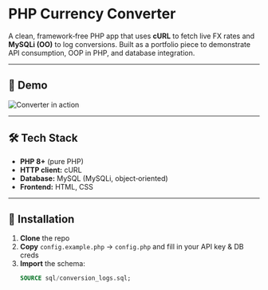 # PHP Currency Converter

A clean, framework‑free PHP app that uses **cURL** to fetch live FX rates and **MySQLi (OO)** to log conversions. Built as a portfolio piece to demonstrate API consumption, OOP in PHP, and database integration.

---

## 🚀 Demo

![Converter in action](./screenshots/convert-demo.gif)

---

## 🛠️ Tech Stack

- **PHP 8+** (pure PHP)  
- **HTTP client:** cURL  
- **Database:** MySQL (MySQLi, object‑oriented)  
- **Frontend:** HTML, CSS  

---

## 💾 Installation

1. **Clone** the repo  
2. **Copy** `config.example.php` → `config.php` and fill in your API key & DB creds  
3. **Import** the schema:
   ```sql
   SOURCE sql/conversion_logs.sql;
